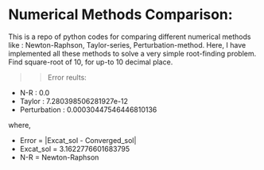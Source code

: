 # Numerical Methods Comparison:
This is a repo of python codes for comparing different numerical methods like : Newton-Raphson, Taylor-series, Perturbation-method.
Here, I have implemented all these methods to solve a very simple root-finding problem. Find square-root of 10, for up-to 10 decimal place.

>> Error reults:

+ N-R          : 0.0
+ Taylor       : 7.280398506281927e-12
+ Perturbation : 0.00030447546446810136

where,
  + Error     = |Excat_sol - Converged_sol|
  + Excat_sol = 3.1622776601683795
  + N-R       = Newton-Raphson

